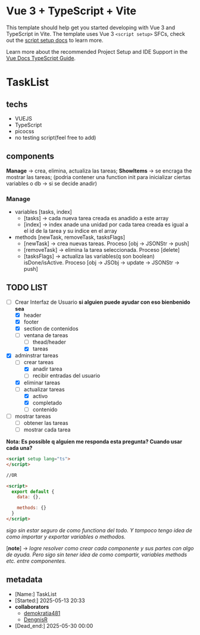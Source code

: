 # Vue 3 + TypeScript + Vite

This template should help get you started developing with Vue 3 and TypeScript in Vite. The template uses Vue 3 `<script setup>` SFCs, check out the [script setup docs](https://v3.vuejs.org/api/sfc-script-setup.html#sfc-script-setup) to learn more.

Learn more about the recommended Project Setup and IDE Support in the [Vue Docs TypeScript Guide](https://vuejs.org/guide/typescript/overview.html#project-setup).

# TaskList

## techs
  - VUEJS
  - TypeScript
  - picocss
  - no testing script(feel free to add)

## components
**Manage** -> crea, elimina, actualiza las tareas;
**ShowItems** -> se encraga the mostrar las tareas; (podria contener una function init para inicializar ciertas variables o db -> si se decide anadir)

### Manage
  - variables [tasks, index] <!--those are what i remember by the time im writting this-->
    * [tasks] -> cada nueva tarea creada es anadido a este array
    * [index] -> index anade una unidad por cada tarea creada es igual a el id de la tarea y su indice en el array
  - methods [newTask, removeTask, tasksFlags]
    * [newTask] -> crea nuevas tareas. Proceso [obj -> JSONStr -> push]
    * [removeTask] -> elimina la tarea seleccionada. Proceso [delete]
    * [tasksFlags] -> actualiza las variables(q son boolean) isDone/isActive. Proceso [obj -> JSObj -> update -> JSONStr -> push]


## TODO LIST

- [ ] Crear Interfaz de Usuario **si alguien puede ayudar con eso bienbenido sea**
  * [x] header
  * [x] footer
  * [x] section de contenidos
  * [ ] ventana de tareas
    - [ ] thead/header
    - [x] tareas
- [x] adminstrar tareas
  * [ ] crear tareas
    - [x] anadir tarea
    - [ ] recibir entradas del usuario
  * [x] eliminar tareas
  * [ ] actualizar tareas
    - [x] activo
    - [x] completado
    - [ ] contenido
- [ ] mostrar tareas
  * [ ] obtener las tareas
  * [ ] mostrar cada tarea

**Nota: Es possible q alguien me responda esta pregunta? Cuando usar cada una?**
```html
<script setup lang="ts">
</script>

//OR

<script>
  export default {
    data: {},

    methods: {}
  }
</script>

```

*sigo sin estar seguro de como functiona del todo. Y tampoco tengo idea de como importar y exportar variables o methodos.*

[**note**] -> *logre resolver como crear cada componente y sus partes con algo de ayuda. Pero sigo sin tener idea de como compartir, variables methods etc. entre componentes.*

## metadata
- [Name:] TaskList
- [Started:] 2025-05-13 20:33
- **collaborators**
  * [demokratia481](https://github.com/demokratia481)
  * [DengnisR](https://github.com/DengnisR)
- [Dead_end:] 2025-05-30 00:00

